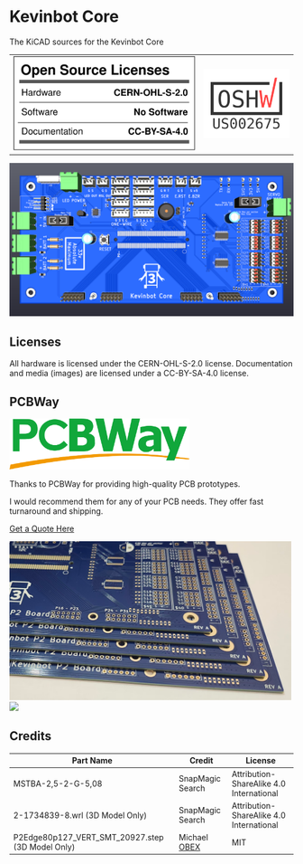 # Kevinbot Core
The KiCAD sources for the Kevinbot Core

| | |
|-|-|
|![OSHW Facts](readme/oshw_facts.svg)|<img src="certification-mark-US002675-stacked.png" width=200></img>


![Board](P2%20Kevinbot%20Board.png)

## Licenses
All hardware is licensed under the CERN-OHL-S-2.0 license. 
Documentation and media (images) are licensed under a CC-BY-SA-4.0 license.

## PCBWay

<img src="readme/pcbway-logo.png" width=320></img>

Thanks to PCBWay for providing high-quality PCB prototypes.

I would recommend them for any of your PCB needs. They offer fast turnaround and shipping.

[Get a Quote Here](https://www.pcbway.com/orderonline.aspx)

<img src="readme/pcb-edges.png" width=500></img>
<img src="readme/pcbs.png" width=500></img>

## Credits

| Part Name                                        | Credit                                                                           | License                                  |
| ------------------------------------------------ | -------------------------------------------------------------------------------- | ---------------------------------------- |
| MSTBA-2,5-2-G-5,08                               | SnapMagic Search                                                                 | Attribution-ShareAlike 4.0 International |
| 2-1734839-8.wrl (3D Model Only)                  | SnapMagic Search                                                                 | Attribution-ShareAlike 4.0 International |
| P2Edge80p127_VERT_SMT_20927.step (3D Model Only) | Michael [OBEX](https://obex.parallax.com/obex/parallax-p2-library-for-diptrace/) | MIT |
